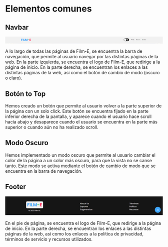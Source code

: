 # Elementos comunes

## Navbar

![Barra de navegación](images/navbar.png)

A lo largo de todas las páginas de Film-E, se encuentra la barra de navegación, que permite al usuario navegar por las distintas páginas de la web. En la parte izquierda, se encuentra el logo de Film-E, que redirige a la página de inicio. En la parte derecha, se encuentran los enlaces a las distintas páginas de la web, así como el botón de cambio de modo (oscuro o claro).

## Botón to Top

Hemos creado un botón que permite al usuario volver a la parte superior de la página con un solo click. Este botón se encuentra fijado en la parte inferior derecha de la pantalla, y aparece cuando el usuario hace scroll hacia abajo y desaparece cuando el usuario se encuentra en la parte más superior o cuando aún no ha realizado scroll.

## Modo Oscuro

Hemos implementado un modo oscuro que permite al usuario cambiar el color de la página a un color más oscuro, para que la vista no se canse tanto. Este modo se activa mediante el botón de cambio de modo que se encuentra en la barra de navegación.



## Footer

![Pie de página](images/footer.png)

En el pie de página, se encuentra el logo de Film-E, que redirige a la página de inicio. En la parte derecha, se encuentran los enlaces a las distintas páginas de la web, así como los enlaces a la política de privacidad, términos de servicio y recursos utilizados.
